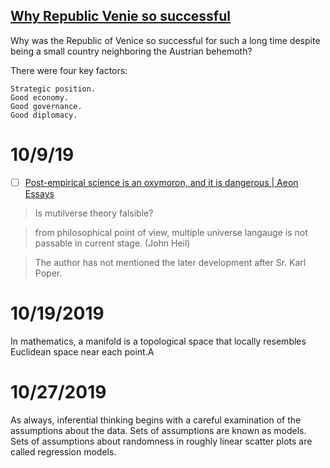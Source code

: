 ##  [Why Republic Venie so successful](https://www.quora.com/Why-was-the-Republic-of-Venice-so-successful-for-such-a-long-time-despite-being-a-small-country-neighboring-the-Austrian-behemoth)

Why was the Republic of Venice so successful for such a long time despite being a small country neighboring the Austrian behemoth?

There were four key factors:

    Strategic position.
    Good economy.
    Good governance.
    Good diplomacy.




# 10/9/19

- [ ] [Post-empirical science is an oxymoron, and it is dangerous | Aeon Essays](https://aeon.co/essays/post-empirical-science-is-an-oxymoron-and-it-is-dangerous)

> Is mutilverse theory falsible?

> from philosophical point of view, multiple universe langauge is not passable in current stage. (John Heil)

> The author has not mentioned the later development after Sr. Karl Poper.



# 10/19/2019

In mathematics, a manifold is a topological space that locally resembles Euclidean space near each point.A



# 10/27/2019

As always, inferential thinking begins with a careful examination of the assumptions about the data. Sets of assumptions are known as models. Sets of assumptions about randomness in roughly linear scatter plots are called regression models.
